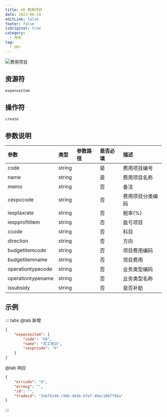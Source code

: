 ```yaml
---
title: U8 费用项目
date: 2023-06-19
editLink: false
footer: false
isOriginal: true
category:
  - 用友
tag:
  - U8+
---
```


![费用项目](https://image.ilyl.life:8443/yonyou/u8/as/expenseitem.gif)

## 资源符

`expenseitem`
  
## 操作符

`create`

## 参数说明

|参数|类型|参数路径|是否必填|描述|
|:-|:-|:-|:-|:-|
|code|string||是|费用项目编号|
|name|string||是|费用项目名称|
|memo|string||否|备注|
|cexpccode|string||否|费用项目分类编码|
|iexptaxrate|string||否|税率(%)|
|iexpprofititem|string||否|盈亏项目|
|ccode|string||否|科目|
|direction|string||否|方向|
|budgetitemcode|string||否|项目费用编码|
|budgetitemname|string||否|项目费用|
|operationtypecode|string||否|业务类型编码|
|operationtypename|string||否|业务类型名称|
|issubsidy|string||否|是否补助|

## 示例

::: tabs
@tab 新增

```json
{
    "expenseitem": {
        "code": "60",
        "name": "员工培训",
        "cexpccode": "6"
    }
}
```

@tab 响应

```json
{
    "errcode": "0",
    "errmsg": "",
    "id": "",
    "tradeid": "3eb76146-c94b-4b4b-87ef-40ac1087f9ba"
}
```

:::
